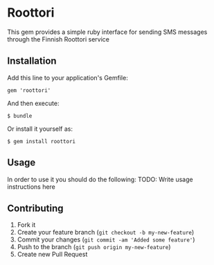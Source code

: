 # Roottori

This gem provides a simple ruby interface for sending SMS messages through the Finnish Roottori service

## Installation

Add this line to your application's Gemfile:

    gem 'roottori'

And then execute:

    $ bundle

Or install it yourself as:

    $ gem install roottori

## Usage

In order to use it you should do the following:
TODO: Write usage instructions here

## Contributing

1. Fork it
2. Create your feature branch (`git checkout -b my-new-feature`)
3. Commit your changes (`git commit -am 'Added some feature'`)
4. Push to the branch (`git push origin my-new-feature`)
5. Create new Pull Request
